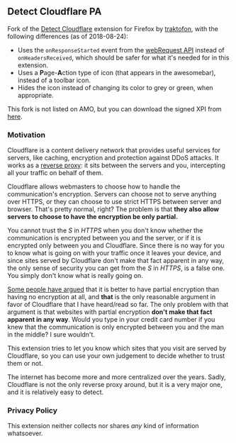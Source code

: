 Detect Cloudflare PA
--------------------

Fork of the [Detect Cloudflare](https://github.com/traktofon/cf-detect) extension for Firefox by [traktofon](https://github.com/traktofon), with the following differences (as of 2018-08-24):
- Uses the `onResponseStarted` event from the [webRequest API](https://developer.mozilla.org/en-US/docs/Mozilla/Add-ons/WebExtensions/API/webRequest/) instead of `onHeadersReceived`, which should be safer for what it's needed for in this extension.
- Uses a **P**age-**A**ction type of icon (that appears in the awesomebar), instead of a toolbar icon.
- Hides the icon instead of changing its color to grey or green, when appropriate.

This fork is not listed on AMO, but you can download the signed XPI from [here](https://github.com/claustromaniac/detect-cloudflare-PA/releases).

### Motivation

Cloudflare is a content delivery network that provides useful services for servers, like caching, encryption and protection against DDoS attacks. It works as a [reverse proxy](https://en.wikipedia.org/wiki/Reverse_proxy): it sits between the servers and you, intercepting all your traffic on behalf of them.

Cloudflare allows webmasters to choose how to handle the communication's encryption. Servers can choose not to serve anything over HTTPS, or they can choose to use strict HTTPS between server and browser. That's pretty normal, right? The problem is that **they also allow servers to choose to have the encryption be only partial.**

You cannot trust the *S* in *HTTPS* when you don't know whether the communication is encrypted between you and the server, or if it is encrypted only between you and Cloudflare. Since there is no way for you to know what is going on with your traffic once it leaves your device, and since sites served by Cloudflare don't make that fact apparent in any way, the only sense of security you can get from the *S* in *HTTPS*, is a false one. You simply don't know what is really going on.

[Some people have argued](https://www.troyhunt.com/cloudflare-ssl-and-unhealthy-security-absolutism/) that it is better to have partial encryption than having no encryption at all, and **that** is the only reasonable argument in favor of Cloudflare that I have heard/read so far. The only problem with that argument is that websites with partial encryption **don't make that fact apparent in any way**. Would you type in your credit card number if you knew that the communication is only encrypted between you and the man in the middle? I sure wouldn't.

This extension tries to let you know which sites that you visit are served by Cloudflare, so you can use your own judgement to decide whether to trust them or not.

The internet has become more and more centralized over the years. Sadly, Cloudflare is not the only reverse proxy around, but it is a very major one, and it is relatively easy to detect.


### Privacy Policy
This extension neither collects nor shares *any* kind of information whatsoever.

